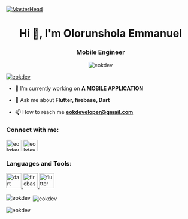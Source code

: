 [![MasterHead](https://miro.medium.com/max/1400/0*vowtRZE_wvyVA7CB)](https://eokdev.io)
<h1 align="center">Hi 👋, I'm Olorunshola Emmanuel</h1>
<h3 align="center">Mobile Engineer</h3>

<p align="center"> <img src="https://raw.githubusercontent.com/TheDudeThatCode/TheDudeThatCode/master/Assets/Developer.gif" alt="eokdev" /> </p>

<p align="left"> <a href="https://twitter.com/eokdev" target="blank"><img src="https://img.shields.io/twitter/follow/eokdev?logo=twitter&style=for-the-badge" alt="eokdev" /></a> </p>

- 🔭 I’m currently working on **A MOBILE APPLICATION**

- 💬 Ask me about **Flutter, firebase, Dart**

- 📫 How to reach me **eokdeveloper@gmail.com**

<h3 align="left">Connect with me:</h3>
<p align="left">
<a href="https://twitter.com/eokdev" target="blank"><img align="center" src="https://raw.githubusercontent.com/rahuldkjain/github-profile-readme-generator/master/src/images/icons/Social/twitter.svg" alt="eokdev" height="30" width="40" /></a>
<a href="https://instagram.com/eokdev" target="blank"><img align="center" src="https://raw.githubusercontent.com/rahuldkjain/github-profile-readme-generator/master/src/images/icons/Social/instagram.svg" alt="eokdev" height="30" width="40" /></a>
</p>

<h3 align="left">Languages and Tools:</h3>
<p align="left"> <a href="https://dart.dev" target="_blank" rel="noreferrer"> <img src="https://www.vectorlogo.zone/logos/dartlang/dartlang-icon.svg" alt="dart" width="40" height="40"/> </a> <a href="https://firebase.google.com/" target="_blank" rel="noreferrer"> <img src="https://www.vectorlogo.zone/logos/firebase/firebase-icon.svg" alt="firebase" width="40" height="40"/> </a> <a href="https://flutter.dev" target="_blank" rel="noreferrer"> <img src="https://www.vectorlogo.zone/logos/flutterio/flutterio-icon.svg" alt="flutter" width="40" height="40"/> </a> </p>

<p><img align="left" src="https://github-readme-stats.vercel.app/api/top-langs?username=eokdev&show_icons=true&locale=en&layout=compact" alt="eokdev" /></p>

<p>&nbsp;<img align="center" src="https://github-readme-stats.vercel.app/api?username=eokdev&show_icons=true&locale=en" alt="eokdev" /></p>

<p><img align="center" src="https://github-readme-streak-stats.herokuapp.com/?user=eokdev&" alt="eokdev" /></p>

